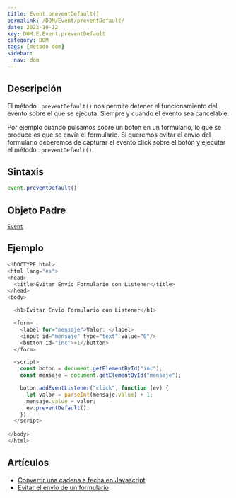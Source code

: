 ```yaml
---
title: Event.preventDefault()
permalink: /DOM/Event/preventDefault/
date: 2023-10-12
key: DOM.E.Event.preventDefault
category: DOM
tags: [metodo dom]
sidebar:
  nav: dom
---
```


## Descripción


El método `.preventDefault()` nos permite detener el funcionamiento del evento sobre el que se ejecuta. Siempre y cuando el evento sea cancelable.


Por ejemplo cuando pulsamos sobre un botón en un formulario, lo que se produce es que se envía el formulario. Si queremos evitar el envío del formulario deberemos de capturar el evento click sobre el botón y ejecutar el método `.preventDefault()`.


## Sintaxis


```javascript
event.preventDefault()
```


## Objeto Padre


[`Event`](https://www.w3api.com/DOM/Event/)


## Ejemplo


```javascript
<!DOCTYPE html>
<html lang="es">
<head>
  <title>Evitar Envío Formulario con Listener</title>
</head>
<body>

  <h1>Evitar Envío Formulario con Listener</h1>

  <form>
    <label for="mensaje">Valor: </label>
    <input id="mensaje" type="text" value="0"/>
    <button id="inc">+1</button>
  </form>

  <script>
    const boton = document.getElementById("inc");
    const mensaje = document.getElementById("mensaje");

    boton.addEventListener("click", function (ev) {
      let valor = parseInt(mensaje.value) + 1;
      mensaje.value = valor;
      ev.preventDefault();
    });
  </script>    
    
</body>
</html>
```


## Artículos

- [Convertir una cadena a fecha en Javascript](https://lineadecodigo.com/javascript/convertir-una-cadena-a-fecha-en-javascript/)
- [Evitar el envío de un formulario](https://lineadecodigo.com/dom/evitar-el-envio-de-un-formulario/)
